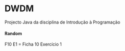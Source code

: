 # DWDM
Projecto Java da disciplina de Introdução à Programação


#### Random
F10 E1 = Ficha 10 Exercício 1
